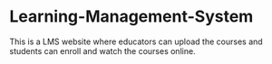 # Learning-Management-System
This is a LMS website where educators can upload the courses and students can enroll and watch the courses online. 
